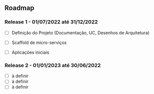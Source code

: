 ## Roadmap

### Release 1 - 01/07/2022 até 31/12/2022
 - [ ] Definição do Projeto (Documentação, UC, Desenhos de Arquitetura)
 - [ ] Scaffold de micro-serviços
 - [ ] Aplicações iniciais


### Release 2 - 01/01/2023 até 30/06/2022
 - [ ] à definir
 - [ ] à definir
 - [ ] à definir
